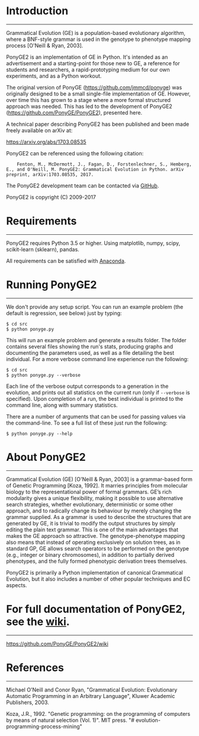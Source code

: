 # Introduction
--------------

Grammatical Evolution (GE) is a population-based evolutionary algorithm, where a BNF-style grammar is used in the genotype to phenotype mapping process [O'Neill & Ryan, 2003].

PonyGE2 is an implementation of GE in Python. It's intended as an advertisement and a starting-point for those new to GE, a reference for students and researchers, a rapid-prototyping medium for our own experiments, and as a Python workout.

The original version of PonyGE (https://github.com/jmmcd/ponyge) was originally designed to be a small single-file implementation of GE. However, over time this has grown to a stage where a more formal structured approach was needed. This has led to the development of PonyGE2 (https://github.com/PonyGE/PonyGE2), presented here.

A technical paper describing PonyGE2 has been published and been made freely available on arXiv at:

https://arxiv.org/abs/1703.08535

PonyGE2 can be referenced using the following citation:

        Fenton, M., McDermott, J., Fagan, D., Forstenlechner, S., Hemberg, E., and O'Neill, M. PonyGE2: Grammatical Evolution in Python. arXiv preprint, arXiv:1703.08535, 2017.

The PonyGE2 development team can be contacted via [GitHub](https://github.com/jmmcd/PonyGE2/issues/new). 

PonyGE2 is copyright (C) 2009-2017


# Requirements
--------------

PonyGE2 requires Python 3.5 or higher.
Using matplotlib, numpy, scipy, scikit-learn (sklearn), pandas.

All requirements can be satisfied with [Anaconda](https://www.continuum.io/downloads).


# Running PonyGE2
-----------------

We don't provide any setup script. You can run an example problem (the default is regression, see below) just by typing:

    $ cd src
    $ python ponyge.py

This will run an example problem and generate a results folder. The folder contains several files showing the run's stats, producing graphs and documenting the parameters used, as well as a file detailing the best individual. For a more verbose command line experience run the following:

    $ cd src
    $ python ponyge.py --verbose

Each line of the verbose output corresponds to a generation in the evolution, and prints out all statistics on the current run (only if `--verbose` is specified). Upon completion of a run, the best individual is printed to the command line, along with summary statistics.

There are a number of arguments that can be used for passing values via the command-line. To see a full list of these just run the following:

    $ python ponyge.py --help


# About PonyGE2
---------------

Grammatical Evolution (GE) [O'Neill & Ryan, 2003] is a grammar-based form of Genetic Programming [Koza, 1992]. It marries principles from molecular biology to the representational power of formal grammars. GE’s rich modularity gives a unique flexibility, making it possible to use alternative search strategies, whether evolutionary, deterministic or some other approach, and to radically change its behaviour by merely changing the grammar supplied. As a grammar is used to describe the structures that are generated by GE, it is trivial to modify the output structures by simply editing the plain text grammar. This is one of the main advantages that makes the GE approach so attractive. The genotype-phenotype mapping also means that instead of operating exclusively on solution trees, as in standard GP, GE allows search operators to be performed on the genotype (e.g., integer or binary chromosomes), in addition to partially derived phenotypes, and the fully formed phenotypic derivation trees themselves.

PonyGE2 is primarily a Python implementation of canonical Grammatical Evolution, but it also includes a number of other popular techniques and EC aspects.

# For full documentation of PonyGE2, see the [wiki](https://github.com/PonyGE/PonyGE2/wiki).
---------------------------------------------------------------------------

https://github.com/PonyGE/PonyGE2/wiki

# References
------------

Michael O'Neill and Conor Ryan, "Grammatical Evolution: Evolutionary Automatic Programming in an Arbitrary Language", Kluwer Academic Publishers, 2003.

Koza, J.R., 1992. "Genetic programming: on the programming of computers by means of natural selection (Vol. 1)". MIT press.
"# evolution-programming-process-mining" 
